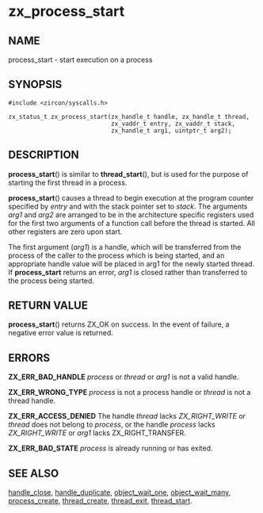 # zx_process_start

## NAME

process_start - start execution on a process

## SYNOPSIS

```
#include <zircon/syscalls.h>

zx_status_t zx_process_start(zx_handle_t handle, zx_handle_t thread,
                             zx_vaddr_t entry, zx_vaddr_t stack,
                             zx_handle_t arg1, uintptr_t arg2);
```

## DESCRIPTION

**process_start**() is similar to **thread_start**(), but is used for the
purpose of starting the first thread in a process.

**process_start**() causes a thread to begin execution at the program
counter specified by *entry* and with the stack pointer set to *stack*.
The arguments *arg1* and *arg2* are arranged to be in the architecture
specific registers used for the first two arguments of a function call
before the thread is started.  All other registers are zero upon start.

The first argument (*arg1*) is a handle, which will be transferred from
the process of the caller to the process which is being started, and an
appropriate handle value will be placed in arg1 for the newly started
thread. If **process_start** returns an error, *arg1* is closed rather
than transferred to the process being started.

## RETURN VALUE

**process_start**() returns ZX_OK on success.
In the event of failure, a negative error value is returned.

## ERRORS

**ZX_ERR_BAD_HANDLE**  *process* or *thread* or *arg1* is not a valid handle.

**ZX_ERR_WRONG_TYPE**  *process* is not a process handle or *thread* is
not a thread handle.

**ZX_ERR_ACCESS_DENIED**  The handle *thread* lacks *ZX_RIGHT_WRITE* or *thread*
does not belong to *process*, or the handle *process* lacks *ZX_RIGHT_WRITE* or
*arg1* lacks ZX_RIGHT_TRANSFER.

**ZX_ERR_BAD_STATE**  *process* is already running or has exited.

## SEE ALSO

[handle_close](handle_close.md),
[handle_duplicate](handle_duplicate.md),
[object_wait_one](object_wait_one.md),
[object_wait_many](object_wait_many.md),
[process_create](process_create.md),
[thread_create](thread_create.md),
[thread_exit](thread_exit.md),
[thread_start](thread_start.md).
